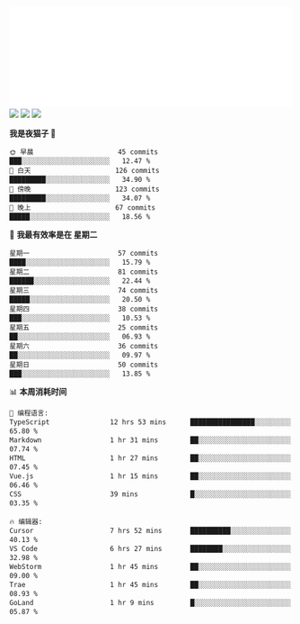 <img src="./assets/header.svg" />
<img src="https://wakatime.com/share/@shenlyy/0d1e8abb-ce3a-49e5-9f20-7ad39caba41f.svg" />
<img src="https://github-readme-stats.ykrazy.top/api/wakatime?username=shenlyy&langs_count=11&theme=transparent" />
<img src="https://github-readme-stats.ykrazy.top/api?username=shenlye&show_icons=true&include_all_commits=true&theme=transparent" />

<!--START_SECTION:waka-->
**我是夜猫子 🦉** 

```text
🌞 早晨                     45 commits          ███░░░░░░░░░░░░░░░░░░░░░░   12.47 % 
🌆 白天                     126 commits         █████████░░░░░░░░░░░░░░░░   34.90 % 
🌃 傍晚                     123 commits         █████████░░░░░░░░░░░░░░░░   34.07 % 
🌙 晚上                     67 commits          █████░░░░░░░░░░░░░░░░░░░░   18.56 % 
```
📅 **我最有效率是在 星期二** 

```text
星期一                      57 commits          ████░░░░░░░░░░░░░░░░░░░░░   15.79 % 
星期二                      81 commits          ██████░░░░░░░░░░░░░░░░░░░   22.44 % 
星期三                      74 commits          █████░░░░░░░░░░░░░░░░░░░░   20.50 % 
星期四                      38 commits          ███░░░░░░░░░░░░░░░░░░░░░░   10.53 % 
星期五                      25 commits          ██░░░░░░░░░░░░░░░░░░░░░░░   06.93 % 
星期六                      36 commits          ██░░░░░░░░░░░░░░░░░░░░░░░   09.97 % 
星期日                      50 commits          ███░░░░░░░░░░░░░░░░░░░░░░   13.85 % 
```


📊 **本周消耗时间** 

```text
💬 编程语言: 
TypeScript               12 hrs 53 mins      ████████████████░░░░░░░░░   65.80 % 
Markdown                 1 hr 31 mins        ██░░░░░░░░░░░░░░░░░░░░░░░   07.74 % 
HTML                     1 hr 27 mins        ██░░░░░░░░░░░░░░░░░░░░░░░   07.45 % 
Vue.js                   1 hr 15 mins        ██░░░░░░░░░░░░░░░░░░░░░░░   06.46 % 
CSS                      39 mins             █░░░░░░░░░░░░░░░░░░░░░░░░   03.35 % 

🔥 编辑器: 
Cursor                   7 hrs 52 mins       ██████████░░░░░░░░░░░░░░░   40.13 % 
VS Code                  6 hrs 27 mins       ████████░░░░░░░░░░░░░░░░░   32.98 % 
WebStorm                 1 hr 45 mins        ██░░░░░░░░░░░░░░░░░░░░░░░   09.00 % 
Trae                     1 hr 45 mins        ██░░░░░░░░░░░░░░░░░░░░░░░   08.93 % 
GoLand                   1 hr 9 mins         █░░░░░░░░░░░░░░░░░░░░░░░░   05.87 % 
```


<!--END_SECTION:waka-->
